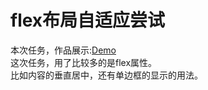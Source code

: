 # flex布局自适应尝试

本次任务，作品展示:[Demo](http://kinWah.wang/task5)<br/>
这次任务，用了比较多的是flex属性。<br/>
比如内容的垂直居中，还有单边框的显示的用法。<br/>
